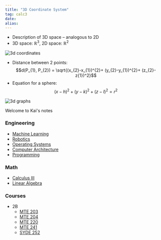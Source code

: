 ```yaml
---
title: "3D Coordinate System"
tag: calc3
date: 
alias:
---
```


- Description of 3D space – analogous to 2D
- 3D space: $\mathbb{R}^3$, 2D space: $\mathbb{R}^2$

![3d coordinates](Calculus/attachments/Pasted%20image%2020230730001106.png)

- Distance between 2 points: $$d(P_{1}, P_{2}) = \sqrt{(x_{2}-x_{1})^{2}+ (y_{2}-y_{1})^{2}+ (z_{2}- z{1})^2}$$
- Equation for a sphere: $$(x-h)^{2}+ (y-k)^{2}+ (z-l)^{2}= r^2$$

![3d graphs](Calculus/attachments/Pasted%20image%2020230730001609.png)

Welcome to Kai's notes

### Engineering
- [Machine Learning](ML/Machine%20Learning.md)
- [Robotics](Robotics/Robotics.md)
- [Operating Systems](OS/Operating%20Systems.md)
- [Computer Architecture](Computer%20Architecture/Computer%20Architecture.md)
- [Programming](Programming/Programming.md)

### Math
- [Calculus III](Calculus/Calculus%20III.md)
- [Linear Algebra](Linear%20Algebra/Linear%20Algebra.md)

### Courses
- 2B
	- [MTE 203](2B/MTE%20203.md)
	- [MTE 204](2B/MTE%20204.md)
	- [MTE 220](2B/MTE%20220.md)
	- [MTE 241](2B/MTE%20241.md)
	- [SYDE 252](2B/SYDE%20252.md)